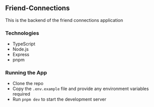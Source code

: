 ## Friend-Connections
This is the backend of the friend connections application

### Technologies
- TypeScript
- Node.js
- Express
- pnpm

### Running the App
- Clone the repo
- Copy the `.env.example` file and provide any environment variables required
- Run `pnpm dev` to start the development server
